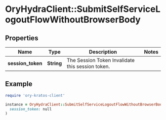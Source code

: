 # OryHydraClient::SubmitSelfServiceLogoutFlowWithoutBrowserBody

## Properties

| Name | Type | Description | Notes |
| ---- | ---- | ----------- | ----- |
| **session_token** | **String** | The Session Token  Invalidate this session token. |  |

## Example

```ruby
require 'ory-kratos-client'

instance = OryHydraClient::SubmitSelfServiceLogoutFlowWithoutBrowserBody.new(
  session_token: null
)
```

